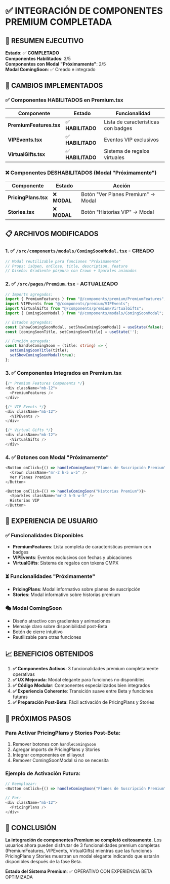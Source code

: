 # ✅ INTEGRACIÓN DE COMPONENTES PREMIUM COMPLETADA

## 🎯 RESUMEN EJECUTIVO

**Estado**: ✅ **COMPLETADO**  
**Componentes Habilitados**: 3/5  
**Componentes con Modal "Próximamente"**: 2/5  
**Modal ComingSoon**: ✅ Creado e integrado  

## 🔧 CAMBIOS IMPLEMENTADOS

### ✅ Componentes HABILITADOS en Premium.tsx

| Componente | Estado | Funcionalidad |
|------------|--------|---------------|
| **PremiumFeatures.tsx** | ✅ **HABILITADO** | Lista de características con badges |
| **VIPEvents.tsx** | ✅ **HABILITADO** | Eventos VIP exclusivos |
| **VirtualGifts.tsx** | ✅ **HABILITADO** | Sistema de regalos virtuales |

### ❌ Componentes DESHABILITADOS (Modal "Próximamente")

| Componente | Estado | Acción |
|------------|--------|---------|
| **PricingPlans.tsx** | ❌ **MODAL** | Botón "Ver Planes Premium" → Modal |
| **Stories.tsx** | ❌ **MODAL** | Botón "Historias VIP" → Modal |

## 📋 ARCHIVOS MODIFICADOS

### 1. ✅ `/src/components/modals/ComingSoonModal.tsx` - CREADO
```typescript
// Modal reutilizable para funciones "Próximamente"
// Props: isOpen, onClose, title, description, feature
// Diseño: Gradiente púrpura con Crown + Sparkles animados
```

### 2. ✅ `/src/pages/Premium.tsx` - ACTUALIZADO
```typescript
// Imports agregados:
import { PremiumFeatures } from "@/components/premium/PremiumFeatures";
import VIPEvents from "@/components/premium/VIPEvents";
import VirtualGifts from "@/components/premium/VirtualGifts";
import { ComingSoonModal } from "@/components/modals/ComingSoonModal";

// Estados agregados:
const [showComingSoonModal, setShowComingSoonModal] = useState(false);
const [comingSoonTitle, setComingSoonTitle] = useState('');

// Función agregada:
const handleComingSoon = (title: string) => {
  setComingSoonTitle(title);
  setShowComingSoonModal(true);
};
```

### 3. ✅ Componentes Integrados en Premium.tsx
```typescript
{/* Premium Features Components */}
<div className="mb-12">
  <PremiumFeatures />
</div>

{/* VIP Events */}
<div className="mb-12">
  <VIPEvents />
</div>

{/* Virtual Gifts */}
<div className="mb-12">
  <VirtualGifts />
</div>
```

### 4. ✅ Botones con Modal "Próximamente"
```typescript
<Button onClick={() => handleComingSoon("Planes de Suscripción Premium")}>
  <Crown className="mr-2 h-5 w-5" />
  Ver Planes Premium
</Button>

<Button onClick={() => handleComingSoon("Historias Premium")}>
  <Sparkles className="mr-2 h-5 w-5" />
  Historias VIP
</Button>
```

## 🎨 EXPERIENCIA DE USUARIO

### ✅ Funcionalidades Disponibles
- **PremiumFeatures**: Lista completa de características premium con badges
- **VIPEvents**: Eventos exclusivos con fechas y ubicaciones
- **VirtualGifts**: Sistema de regalos con tokens CMPX

### ⏳ Funcionalidades "Próximamente"
- **PricingPlans**: Modal informativo sobre planes de suscripción
- **Stories**: Modal informativo sobre historias premium

### 🎭 Modal ComingSoon
- Diseño atractivo con gradientes y animaciones
- Mensaje claro sobre disponibilidad post-Beta
- Botón de cierre intuitivo
- Reutilizable para otras funciones

## 📈 BENEFICIOS OBTENIDOS

1. **✅ Componentes Activos**: 3 funcionalidades premium completamente operativas
2. **✅ UX Mejorada**: Modal elegante para funciones no disponibles
3. **✅ Código Modular**: Componentes especializados bien integrados
4. **✅ Experiencia Coherente**: Transición suave entre Beta y funciones futuras
5. **✅ Preparación Post-Beta**: Fácil activación de PricingPlans y Stories

## 🚀 PRÓXIMOS PASOS

### Para Activar PricingPlans y Stories Post-Beta:
1. Remover botones con `handleComingSoon`
2. Agregar imports de PricingPlans y Stories
3. Integrar componentes en el layout
4. Remover ComingSoonModal si no se necesita

### Ejemplo de Activación Futura:
```typescript
// Reemplazar:
<Button onClick={() => handleComingSoon("Planes de Suscripción Premium")}>

// Por:
<div className="mb-12">
  <PricingPlans />
</div>
```

## 🎉 CONCLUSIÓN

**La integración de componentes Premium se completó exitosamente.** Los usuarios ahora pueden disfrutar de 3 funcionalidades premium completas (PremiumFeatures, VIPEvents, VirtualGifts) mientras que las funciones PricingPlans y Stories muestran un modal elegante indicando que estarán disponibles después de la fase Beta.

**Estado del Sistema Premium**: ✅ OPERATIVO CON EXPERIENCIA BETA OPTIMIZADA

